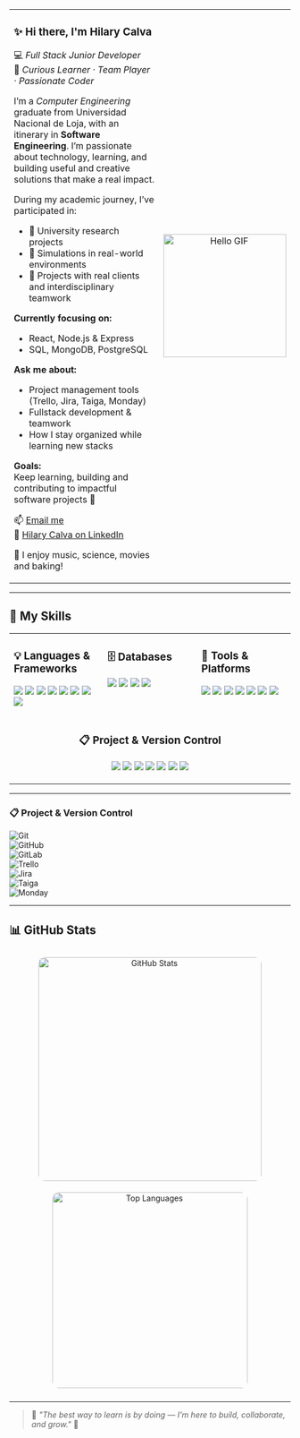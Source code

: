 <!-- Encabezado con GIF y presentación -->
<table border="0">
  <tr>
    <td valign="top">

### ✨ Hi there, I'm **Hilary Calva**  
💻 *Full Stack Junior Developer*  
🌸 *Curious Learner · Team Player · Passionate Coder*

I’m a *Computer Engineering* graduate from Universidad Nacional de Loja, with an itinerary in **Software Engineering**. I’m passionate about technology, learning, and building useful and creative solutions that make a real impact.

During my academic journey, I’ve participated in:

- 🧪 University research projects  
- 💼 Simulations in real-world environments  
- 🤝 Projects with real clients and interdisciplinary teamwork  

**Currently focusing on:**
- React, Node.js & Express  
- SQL, MongoDB, PostgreSQL  

**Ask me about:**
- Project management tools (Trello, Jira, Taiga, Monday)  
- Fullstack development & teamwork  
- How I stay organized while learning new stacks  

**Goals:**  
Keep learning, building and contributing to impactful software projects 🌷

📫 [Email me](mailto:madeleycc15@gmail.com)  
🔗 [Hilary Calva on LinkedIn](https://www.linkedin.com/in/hilarycalva)

🧁 I enjoy music, science, movies and baking!

</td>
    <td align="center">
      <img src="https://i.pinimg.com/originals/48/ae/34/48ae34c6139c51f22f73ce96f9d88aa0.gif" width="220" alt="Hello GIF"/>
    </td>
  </tr>
</table>

---

## 🔧 My Skills

<table border="0" width="100%">
  <tr>
    <td valign="top" width="33%">

### 💡 Languages & Frameworks
<p>
  <img src="https://img.shields.io/badge/Java-FFB6C1?style=flat&logo=java&logoColor=white"/>  
  <img src="https://img.shields.io/badge/Python-FF69B4?style=flat&logo=python&logoColor=white"/>  
  <img src="https://img.shields.io/badge/JavaScript-FFC0CB?style=flat&logo=javascript&logoColor=white"/>  
  <img src="https://img.shields.io/badge/Dart-FADADD?style=flat&logo=dart"/>  
  <img src="https://img.shields.io/badge/Flutter-F4A6C1?style=flat&logo=flutter"/>  
  <img src="https://img.shields.io/badge/Node.js-F4A6C1?style=flat&logo=node.js"/>  
  <img src="https://img.shields.io/badge/React-FFB6C1?style=flat&logo=react"/>  
  <img src="https://img.shields.io/badge/Express-FFC0CB?style=flat&logo=express"/>  
</p>

</td>
    <td valign="top" width="33%">

### 🗄️ Databases
<p>
  <img src="https://img.shields.io/badge/MySQL-FFC0CB?style=flat&logo=mysql"/>  
  <img src="https://img.shields.io/badge/PostgreSQL-FB8DA0?style=flat&logo=postgresql"/>  
  <img src="https://img.shields.io/badge/MongoDB-FFB6C1?style=flat&logo=mongodb"/>  
  <img src="https://img.shields.io/badge/MariaDB-FADADD?style=flat&logo=mariadb"/>  
</p>

</td>
    <td valign="top" width="33%">

### 🧰 Tools & Platforms
<p>
  <img src="https://img.shields.io/badge/Arduino-FF69B4?style=flat&logo=arduino"/>  
  <img src="https://img.shields.io/badge/Cisco-FFC0CB?style=flat&logo=cisco"/>  
  <img src="https://img.shields.io/badge/Azure-F4A6C1?style=flat&logo=microsoftazure"/>  
  <img src="https://img.shields.io/badge/Canva-FFB6C1?style=flat&logo=canva"/>  
  <img src="https://img.shields.io/badge/Docker-FADADD?style=flat&logo=docker"/>  
  <img src="https://img.shields.io/badge/NGINX-FF9AA2?style=flat&logo=nginx"/>  
  <img src="https://img.shields.io/badge/Insomnia-FFC0CB?style=flat&logo=insomnia"/>  
</p>

</td>
  </tr>
  <tr>
    <td colspan="3" align="center">

### 📋 Project & Version Control
<p>
  <img src="https://img.shields.io/badge/Git-FF69B4?style=flat&logo=git"/>  
  <img src="https://img.shields.io/badge/GitHub-FFC0CB?style=flat&logo=github"/>  
  <img src="https://img.shields.io/badge/GitLab-FB8DA0?style=flat&logo=gitlab"/>  
  <img src="https://img.shields.io/badge/Trello-FADADD?style=flat&logo=trello"/>  
  <img src="https://img.shields.io/badge/Jira-FFB6C1?style=flat&logo=jira"/>  
  <img src="https://img.shields.io/badge/Taiga-FCC8D1?style=flat&logo=taiga"/>  
  <img src="https://img.shields.io/badge/Monday-FF9AA2?style=flat&logo=monzo"/>  
</p>

</td>
  </tr>
</table>

---

### 📋 Project & Version Control  
![Git](https://img.shields.io/badge/Git-FF69B4?style=flat&logo=git)  
![GitHub](https://img.shields.io/badge/GitHub-FFC0CB?style=flat&logo=github)  
![GitLab](https://img.shields.io/badge/GitLab-FB8DA0?style=flat&logo=gitlab)  
![Trello](https://img.shields.io/badge/Trello-FADADD?style=flat&logo=trello)  
![Jira](https://img.shields.io/badge/Jira-FFB6C1?style=flat&logo=jira)  
![Taiga](https://img.shields.io/badge/Taiga-FCC8D1?style=flat&logo=taiga)  
![Monday](https://img.shields.io/badge/Monday-FF9AA2?style=flat&logo=monzo)  

---

## 📊 GitHub Stats

<p align="center">
  <img 
    src="https://github-readme-stats.vercel.app/api?username=Hilary-Madelein&show_icons=true&theme=rose_pine&icon_color=ff69b4&title_color=ff69b4&text_color=ffb6c1&bg_color=fff0f5&border_radius=12" 
    alt="GitHub Stats"
    width="400"
    style="border-radius: 12px; margin: 10px;"
  />
  <img 
    src="https://github-readme-stats.vercel.app/api/top-langs/?username=Hilary-Madelein&layout=compact&theme=rose_pine&title_color=ff69b4&text_color=ffb6c1&bg_color=fff0f5&border_radius=12" 
    alt="Top Languages"
    width="350"
    style="border-radius: 12px; margin: 10px;"
  />
</p>

---

> 💬 *"The best way to learn is by doing — I’m here to build, collaborate, and grow."* 🌸
